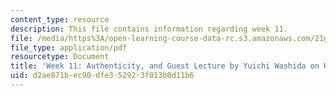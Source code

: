 ```yaml
---
content_type: resource
description: This file contains information regarding week 11.
file: /media/https%3A/open-learning-course-data-rc.s3.amazonaws.com/21g-067j-cultural-performances-of-asia-fall-2005/d2ae871bec90dfe352923f013b0d11b6_MIT21G_067JF05_dis_qs11.pdf
file_type: application/pdf
resourcetype: Document
title: 'Week 11: Authenticity, and Guest Lecture by Yuichi Washida on Kogal'
uid: d2ae871b-ec90-dfe3-5292-3f013b0d11b6
---
```


